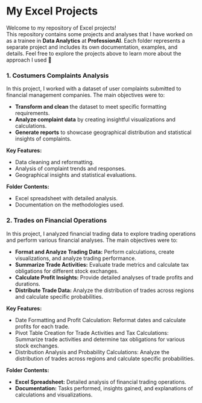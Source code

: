 # My Excel Projects 

Welcome to my repository of Excel projects!  
This repository contains some projects and analyses that I have worked on as a trainee in **Data Analytics** at **ProfessionAI**.
Each folder represents a separate project and includes its own documentation, examples, and details. 
Feel free to explore the projects above to learn more about the approach I used 🦋

### 1. **Costumers Complaints Analysis**

In this project, I worked with a dataset of user complaints submitted to financial management companies. The main objectives were to:

- **Transform and clean** the dataset to meet specific formatting requirements.
- **Analyze complaint data** by creating insightful visualizations and calculations.
- **Generate reports** to showcase geographical distribution and statistical insights of complaints.

**Key Features:**
- Data cleaning and reformatting.
- Analysis of complaint trends and responses.
- Geographical insights and statistical evaluations.

**Folder Contents:**
- Excel spreadsheet with detailed analysis.
- Documentation on the methodologies used.

### 2. **Trades on Financial Operations**

In this project, I analyzed financial trading data to explore trading operations and perform various financial analyses. The main objectives were to:

- **Format and Analyze Trading Data:** Perform calculations, create visualizations, and analyze trading performance.
- **Summarize Trade Activities:** Evaluate trade metrics and calculate tax obligations for different stock exchanges.
- **Calculate Profit Insights:** Provide detailed analyses of trade profits and durations.
- **Distribute Trade Data:** Analyze the distribution of trades across regions and calculate specific probabilities.


**Key Features:**
- Date Formatting and Profit Calculation: Reformat dates and calculate profits for each trade.
- Pivot Table Creation for Trade Activities and Tax Calculations: Summarize trade activities and determine tax obligations for various stock exchanges.
- Distribution Analysis and Probability Calculations: Analyze the distribution of trades across regions and calculate specific probabilities.

**Folder Contents:**

- **Excel Spreadsheet:** Detailed analysis of financial trading operations.
- **Documentation:** Tasks performed, insights gained, and explanations of calculations and visualizations.

